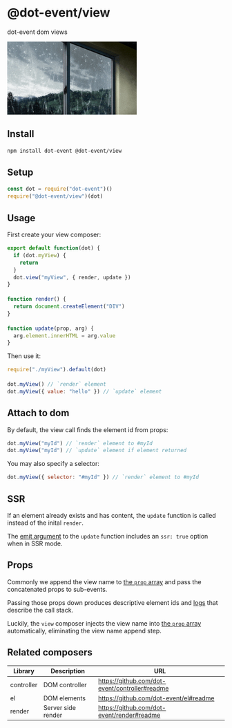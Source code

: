 # @dot-event/view

dot-event dom views

![view](view.gif)

## Install

```bash
npm install dot-event @dot-event/view
```

## Setup

```js
const dot = require("dot-event")()
require("@dot-event/view")(dot)
```

## Usage

First create your view composer:

```js
export default function(dot) {
  if (dot.myView) {
    return
  }
  dot.view("myView", { render, update })
}

function render() {
  return document.createElement("DIV")
}

function update(prop, arg) {
  arg.element.innerHTML = arg.value
}
```

Then use it:

```js
require("./myView").default(dot)

dot.myView() // `render` element
dot.myView({ value: "hello" }) // `update` element
```

## Attach to dom

By default, the view call finds the element id from props:

```js
dot.myView("myId") // `render` element to #myId
dot.myView("myId") // `update` element if element returned
```

You may also specify a selector:

```js
dot.myView({ selector: "#myId" }) // `render` element to #myId
```

## SSR

If an element already exists and has content, the `update` function is called instead of the inital `render`.

The [emit argument](https://github.com/dot-event/dot-event2#emit-argument) to the `update` function includes an `ssr: true` option when in SSR mode.

## Props

Commonly we append the view name to [the `prop` array](https://github.com/dot-event/dot-event2#props) and pass the concatenated props to sub-events.

Passing those props down produces descriptive element ids and [logs](https://github.com/dot-event/log2) that describe the call stack.

Luckily, the `view` composer injects the view name into [the `prop` array](https://github.com/dot-event/dot-event2#props) automatically, eliminating the view name append step.

## Related composers

| Library    | Description        | URL                                            |
| ---------- | ------------------ | ---------------------------------------------- |
| controller | DOM controller     | https://github.com/dot-event/controller#readme |
| el         | DOM elements       | https://github.com/dot-event/el#readme         |
| render     | Server side render | https://github.com/dot-event/render#readme     |
